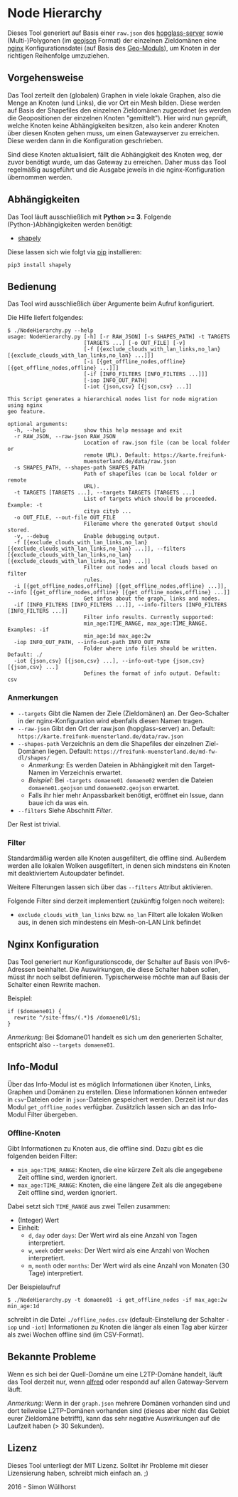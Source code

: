 # Node Hierarchy
Dieses Tool generiert auf Basis einer ``raw.json`` des [hopglass-server](https://github.com/hopglass/hopglass-server) sowie (Multi-)Polygonen (im [geojson](http://geojson.org/) Format) der einzelnen Zieldomänen eine [nginx](http://nginx.org/) Konfigurationsdatei (auf Basis des [Geo-Moduls](http://nginx.org/en/docs/http/ngx_http_geo_module.html)), um Knoten in der richtigen Reihenfolge umzuziehen.


## Vorgehensweise
Das Tool zerteilt den (globalen) Graphen in viele lokale Graphen, also die Menge an Knoten (und Links), die vor Ort ein Mesh bilden. Diese werden auf Basis der Shapefiles den einzelnen Zieldomänen zugeordnet (es werden die Geopositionen der einzelnen Knoten "gemittelt"). Hier wird nun geprüft, welche Knoten keine Abhängigkeiten besitzen, also kein anderer Knoten über diesen Knoten gehen muss, um einen Gatewayserver zu erreichen. Diese werden dann in die Konfiguration geschrieben.

Sind diese Knoten aktualisiert, fällt die Abhängigkeit des Knoten weg, der zuvor benötigt wurde, um das Gateway zu erreichen. Daher muss das Tool regelmäßig ausgeführt und die Ausgabe jeweils in die nginx-Konfiguration übernommen werden.


## Abhängigkeiten
Das Tool läuft ausschließlich mit **Python >= 3**.
Folgende (Python-)Abhängigkeiten werden benötigt:

- [shapely](https://pypi.python.org/pypi/Shapely)

Diese lassen sich wie folgt via [pip](https://pypi.python.org/pypi/pip) installieren:

```
pip3 install shapely
```


## Bedienung
Das Tool wird ausschließlich über Argumente beim Aufruf konfiguriert.

Die Hilfe liefert folgendes:

```
$ ./NodeHierarchy.py --help
usage: NodeHierarchy.py [-h] [-r RAW_JSON] [-s SHAPES_PATH] -t TARGETS
                        [TARGETS ...] [-o OUT_FILE] [-v]
                        [-f [{exclude_clouds_with_lan_links,no_lan} [{exclude_clouds_with_lan_links,no_lan} ...]]]
                        [-i [{get_offline_nodes,offline} [{get_offline_nodes,offline} ...]]]
                        [-if [INFO_FILTERS [INFO_FILTERS ...]]]
                        [-iop INFO_OUT_PATH]
                        [-iot {json,csv} [{json,csv} ...]]

This Script generates a hierarchical nodes list for node migration using nginx
geo feature.

optional arguments:
  -h, --help            show this help message and exit
  -r RAW_JSON, --raw-json RAW_JSON
                        Location of raw.json file (can be local folder or
                        remote URL). Default: https://karte.freifunk-
                        muensterland.de/data/raw.json
  -s SHAPES_PATH, --shapes-path SHAPES_PATH
                        Path of shapefiles (can be local folder or remote
                        URL).
  -t TARGETS [TARGETS ...], --targets TARGETS [TARGETS ...]
                        List of targets which should be proceeded. Example: -t
                        citya cityb ...
  -o OUT_FILE, --out-file OUT_FILE
                        Filename where the generated Output should stored.
  -v, --debug           Enable debugging output.
  -f [{exclude_clouds_with_lan_links,no_lan} [{exclude_clouds_with_lan_links,no_lan} ...]], --filters [{exclude_clouds_with_lan_links,no_lan} [{exclude_clouds_with_lan_links,no_lan} ...]]
                        Filter out nodes and local clouds based on filter
                        rules.
  -i [{get_offline_nodes,offline} [{get_offline_nodes,offline} ...]], --info [{get_offline_nodes,offline} [{get_offline_nodes,offline} ...]]
                        Get infos about the graph, links and nodes.
  -if [INFO_FILTERS [INFO_FILTERS ...]], --info-filters [INFO_FILTERS [INFO_FILTERS ...]]
                        Filter info results. Currently supported:
                        min_age:TIME_RANGE, max_age:TIME_RANGE. Examples: -if
                        min_age:1d max_age:2w
  -iop INFO_OUT_PATH, --info-out-path INFO_OUT_PATH
                        Folder where info files should be written. Default: ./
  -iot {json,csv} [{json,csv} ...], --info-out-type {json,csv} [{json,csv} ...]
                        Defines the format of info output. Default: csv
```


### Anmerkungen

- ``--targets`` Gibt die Namen der Ziele (Zieldomänen) an. Der Geo-Schalter in der nginx-Konfiguration wird ebenfalls diesen Namen tragen.
- ``--raw-json`` Gibt den Ort der raw.json (hopglass-server) an. Default: ``https://karte.freifunk-muensterland.de/data/raw.json``
- ``--shapes-path`` Verzeichnis an dem die Shapefiles der einzelnen Ziel-Domänen liegen. Default: ``https://freifunk-muensterland.de/md-fw-dl/shapes/``
  - *Anmerkung:* Es werden Dateien in Abhängigkeit mit den Target-Namen im Verzeichnis erwartet.
  - *Beispiel:* Bei ``-targets domaene01 domaene02`` werden die Dateien ``domaene01.geojson`` und ``domaene02.geojson`` erwartet.
  - Falls ihr hier mehr Anpassbarkeit benötigt, eröffnet ein Issue, dann baue ich da was ein.
- ``--filters`` Siehe Abschnitt *Filter*.

Der Rest ist trivial.


### Filter
Standardmäßig werden alle Knoten ausgefiltert, die offline sind. Außerdem werden alle lokalen Wolken ausgefiltert, in denen sich mindstens ein Knoten mit deaktiviertem Autoupdater befindet.

Weitere Filterungen lassen sich über das ``--filters`` Attribut aktivieren.

Folgende Filter sind derzeit implementiert (zukünftig folgen noch weitere):

- ``exclude_clouds_with_lan_links`` bzw. ``no_lan`` Filtert alle lokalen Wolken aus, in denen sich mindestens ein Mesh-on-LAN Link befindet


## Nginx Konfiguration
Das Tool generiert nur Konfigurationscode, der Schalter auf Basis von IPv6-Adressen beinhaltet. Die Auswirkungen, die diese Schalter haben sollen, müsst ihr noch selbst definieren. Typischerweise möchte man auf Basis der Schalter einen Rewrite machen.

Beispiel:

```
if ($domaene01) {
  rewrite ^/site-ffms/(.*)$ /domaene01/$1; 
}
```

*Anmerkung:* Bei $domane01 handelt es sich um den generierten Schalter, entspricht also ``--targets domaene01``.


## Info-Modul
Über das Info-Modul ist es möglich Informationen über Knoten, Links, Graphen und Domänen zu erstellen. Diese Informationen können entweder in ``csv``-Dateien oder in ``json``-Dateien gespeichert werden. Derzeit ist nur das Modul ``get_offline_nodes`` verfügbar. Zusätzlich lassen sich an das Info-Modul Filter übergeben.

### Offline-Knoten
Gibt Informationen zu Knoten aus, die offline sind. Dazu gibt es die folgenden beiden Filter:

 - ``min_age:TIME_RANGE``: Knoten, die eine kürzere Zeit als die angegebene Zeit offline sind, werden ignoriert.
 - ``max_age:TIME_RANGE``: Knoten, die eine längere Zeit als die angegebene Zeit offline sind, werden ignoriert.
 
 Dabei setzt sich ``TIME_RANGE`` aus zwei Teilen zusammen:
 - (Integer) Wert
 - Einheit:
   - ``d``, ``day`` oder ``days``: Der Wert wird als eine Anzahl von Tagen interpretiert.
   - ``w``, ``week`` oder ``weeks``: Der Wert wird als eine Anzahl von Wochen interpretiert.
   - ``m``, ``month`` oder ``months``: Der Wert wird als eine Anzahl von Monaten (30 Tage) interpretiert.
   
Der Beispielaufruf 

``$ ./NodeHierarchy.py -t domaene01 -i get_offline_nodes -if max_age:2w min_age:1d``

schreibt in die Datei ``./offline_nodes.csv`` (default-Einstellung der Schalter ``-iop`` und ``-iot``) Informationen zu Knoten die länger als einen Tag aber kürzer als zwei Wochen offline sind (im CSV-Format).


## Bekannte Probleme
Wenn es sich bei der Quell-Domäne um eine L2TP-Domäne handelt, läuft das Tool derzeit nur, wenn [alfred](https://github.com/ffnord/ffnord-alfred-announce) oder respondd auf allen Gateway-Servern läuft.

*Anmerkung:* Wenn in der ``graph.json`` mehrere Domänen vorhanden sind und dort teilweise L2TP-Domänen vorhanden sind (dieses aber nicht das Gebiet eurer Zieldomäne betrifft), kann das sehr negative Auswirkungen auf die Laufzeit haben (> 30 Sekunden).


## Lizenz
Dieses Tool unterliegt der MIT Lizenz.
Solltet ihr Probleme mit dieser Lizensierung haben, schreibt mich einfach an. ;)

2016 - Simon Wüllhorst
